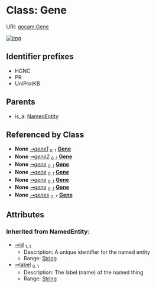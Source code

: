 
# Class: Gene




URI: [gocam:Gene](http://w3id.org/ontogpt/gocam/Gene)


[![img](https://yuml.me/diagram/nofunky;dir:TB/class/[NamedEntity],[GeneGeneInteraction]-%20gene1%200..1>[Gene&#124;id(i):string;label(i):string%20%3F],[GeneGeneInteraction]-%20gene2%200..1>[Gene],[GeneMolecularActivityRelationship2]-%20gene%200..1>[Gene],[GeneMolecularActivityRelationship]-%20gene%200..1>[Gene],[GeneOrganismRelationship]-%20gene%200..1>[Gene],[GeneSubcellularLocalizationRelationship]-%20gene%200..1>[Gene],[IBDAnnotations]-%20genes%200..*>[Gene],[NamedEntity]^-[Gene],[IBDAnnotations],[GeneSubcellularLocalizationRelationship],[GeneOrganismRelationship],[GeneMolecularActivityRelationship2],[GeneMolecularActivityRelationship],[GeneGeneInteraction])](https://yuml.me/diagram/nofunky;dir:TB/class/[NamedEntity],[GeneGeneInteraction]-%20gene1%200..1>[Gene&#124;id(i):string;label(i):string%20%3F],[GeneGeneInteraction]-%20gene2%200..1>[Gene],[GeneMolecularActivityRelationship2]-%20gene%200..1>[Gene],[GeneMolecularActivityRelationship]-%20gene%200..1>[Gene],[GeneOrganismRelationship]-%20gene%200..1>[Gene],[GeneSubcellularLocalizationRelationship]-%20gene%200..1>[Gene],[IBDAnnotations]-%20genes%200..*>[Gene],[NamedEntity]^-[Gene],[IBDAnnotations],[GeneSubcellularLocalizationRelationship],[GeneOrganismRelationship],[GeneMolecularActivityRelationship2],[GeneMolecularActivityRelationship],[GeneGeneInteraction])

## Identifier prefixes

 * HGNC
 * PR
 * UniProtKB

## Parents

 *  is_a: [NamedEntity](NamedEntity.md)

## Referenced by Class

 *  **None** *[➞gene1](geneGeneInteraction__gene1.md)*  <sub>0..1</sub>  **[Gene](Gene.md)**
 *  **None** *[➞gene2](geneGeneInteraction__gene2.md)*  <sub>0..1</sub>  **[Gene](Gene.md)**
 *  **None** *[➞gene](geneMolecularActivityRelationship2__gene.md)*  <sub>0..1</sub>  **[Gene](Gene.md)**
 *  **None** *[➞gene](geneMolecularActivityRelationship__gene.md)*  <sub>0..1</sub>  **[Gene](Gene.md)**
 *  **None** *[➞gene](geneOrganismRelationship__gene.md)*  <sub>0..1</sub>  **[Gene](Gene.md)**
 *  **None** *[➞gene](geneSubcellularLocalizationRelationship__gene.md)*  <sub>0..1</sub>  **[Gene](Gene.md)**
 *  **None** *[➞genes](iBDAnnotations__genes.md)*  <sub>0..\*</sub>  **[Gene](Gene.md)**

## Attributes


### Inherited from NamedEntity:

 * [➞id](namedEntity__id.md)  <sub>1..1</sub>
     * Description: A unique identifier for the named entity
     * Range: [String](types/String.md)
 * [➞label](namedEntity__label.md)  <sub>0..1</sub>
     * Description: The label (name) of the named thing
     * Range: [String](types/String.md)
